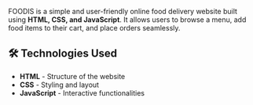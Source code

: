 FOODIS is a simple and user-friendly online food delivery website built using **HTML, CSS, and JavaScript**. It allows users to browse a menu, add food items to their cart, and place orders seamlessly.
## 🛠 Technologies Used

- **HTML** - Structure of the website  
- **CSS** - Styling and layout  
- **JavaScript** - Interactive functionalities  

